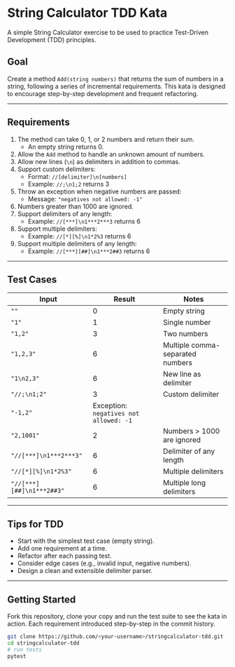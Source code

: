 # String Calculator TDD Kata

A simple String Calculator exercise to be used to practice Test-Driven Development (TDD) principles.

## Goal

Create a method `Add(string numbers)` that returns the sum of numbers in a string, following a series of incremental requirements. This kata is designed to encourage step-by-step development and frequent refactoring.

---

## Requirements

1. The method can take 0, 1, or 2 numbers and return their sum.
   - An empty string returns 0.
2. Allow the `Add` method to handle an unknown amount of numbers.
3. Allow new lines (`\n`) as delimiters in addition to commas.
4. Support custom delimiters:
   - Format: `//[delimiter]\n[numbers]`
   - Example: `//;\n1;2` returns 3
5. Throw an exception when negative numbers are passed:
   - Message: `"negatives not allowed: -1"`
6. Numbers greater than 1000 are ignored.
7. Support delimiters of any length:
   - Example: `//[***]\n1***2***3` returns 6
8. Support multiple delimiters:
   - Example: `//[*][%]\n1*2%3` returns 6
9. Support multiple delimiters of any length:
   - Example: `//[***][##]\n1***2##3` returns 6

---

## Test Cases

| Input                     | Result | Notes                             |
|--------------------------|--------|-----------------------------------|
| `""`                     | 0      | Empty string                      |
| `"1"`                    | 1      | Single number                     |
| `"1,2"`                  | 3      | Two numbers                       |
| `"1,2,3"`                | 6      | Multiple comma-separated numbers |
| `"1\n2,3"`               | 6      | New line as delimiter             |
| `"//;\n1;2"`             | 3      | Custom delimiter                  |
| `"-1,2"`                 | Exception: `negatives not allowed: -1` |
| `"2,1001"`               | 2      | Numbers > 1000 are ignored        |
| `"//[***]\n1***2***3"`   | 6      | Delimiter of any length           |
| `"//[*][%]\n1*2%3"`      | 6      | Multiple delimiters               |
| `"//[***][##]\n1***2##3"`| 6      | Multiple long delimiters          |

---

## Tips for TDD

- Start with the simplest test case (empty string).
- Add one requirement at a time.
- Refactor after each passing test.
- Consider edge cases (e.g., invalid input, negative numbers).
- Design a clean and extensible delimiter parser.

---

## Getting Started

Fork this repository, clone your copy and run the test suite to see the kata in action.
Each requirement  introduced step-by-step in the commit history.

```bash
git clone https://github.com/<your-username>/stringcalculator-tdd.git
cd stringcalculator-tdd
# run tests
pytest
```
